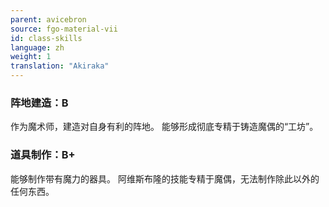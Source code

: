 ```yaml
---
parent: avicebron
source: fgo-material-vii
id: class-skills
language: zh
weight: 1
translation: "Akiraka"
---
```


### 阵地建造：B

作为魔术师，建造对自身有利的阵地。
能够形成彻底专精于铸造魔偶的“工坊”。

### 道具制作：B+

能够制作带有魔力的器具。
阿维斯布隆的技能专精于魔偶，无法制作除此以外的任何东西。

